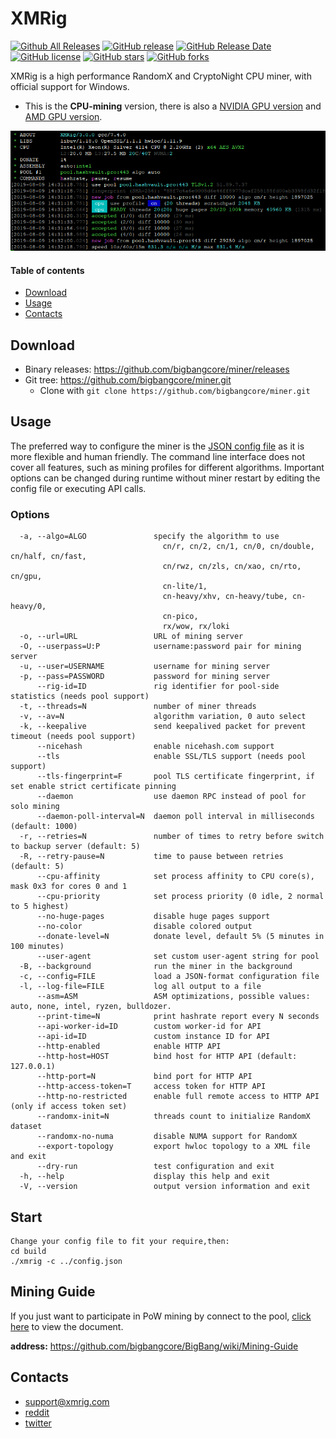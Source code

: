 # XMRig

[![Github All Releases](https://img.shields.io/github/downloads/xmrig/xmrig/total.svg)](https://github.com/xmrig/xmrig/releases)
[![GitHub release](https://img.shields.io/github/release/xmrig/xmrig/all.svg)](https://github.com/xmrig/xmrig/releases)
[![GitHub Release Date](https://img.shields.io/github/release-date-pre/xmrig/xmrig.svg)](https://github.com/xmrig/xmrig/releases)
[![GitHub license](https://img.shields.io/github/license/xmrig/xmrig.svg)](https://github.com/xmrig/xmrig/blob/master/LICENSE)
[![GitHub stars](https://img.shields.io/github/stars/xmrig/xmrig.svg)](https://github.com/xmrig/xmrig/stargazers)
[![GitHub forks](https://img.shields.io/github/forks/xmrig/xmrig.svg)](https://github.com/xmrig/xmrig/network)

XMRig is a high performance RandomX and CryptoNight CPU miner, with official support for Windows.

* This is the **CPU-mining** version, there is also a [NVIDIA GPU version](https://github.com/xmrig/xmrig-nvidia) and [AMD GPU version]( https://github.com/xmrig/xmrig-amd).

<img src="doc/screenshot.png" width="808" >

#### Table of contents
* [Download](#download)
* [Usage](#usage)
* [Contacts](#contacts)

## Download
* Binary releases: https://github.com/bigbangcore/miner/releases
* Git tree: https://github.com/bigbangcore/miner.git 
  * Clone with `git clone https://github.com/bigbangcore/miner.git`
  

## Usage
The preferred way to configure the miner is the [JSON config file](config.json) as it is more flexible and human friendly. The command line interface does not cover all features, such as mining profiles for different algorithms. Important options can be changed during runtime without miner restart by editing the config file or executing API calls.

### Options
```
  -a, --algo=ALGO               specify the algorithm to use
                                  cn/r, cn/2, cn/1, cn/0, cn/double, cn/half, cn/fast,
                                  cn/rwz, cn/zls, cn/xao, cn/rto, cn/gpu,
                                  cn-lite/1,
                                  cn-heavy/xhv, cn-heavy/tube, cn-heavy/0,
                                  cn-pico,
                                  rx/wow, rx/loki
  -o, --url=URL                 URL of mining server
  -O, --userpass=U:P            username:password pair for mining server
  -u, --user=USERNAME           username for mining server
  -p, --pass=PASSWORD           password for mining server
      --rig-id=ID               rig identifier for pool-side statistics (needs pool support)
  -t, --threads=N               number of miner threads
  -v, --av=N                    algorithm variation, 0 auto select
  -k, --keepalive               send keepalived packet for prevent timeout (needs pool support)
      --nicehash                enable nicehash.com support
      --tls                     enable SSL/TLS support (needs pool support)
      --tls-fingerprint=F       pool TLS certificate fingerprint, if set enable strict certificate pinning
      --daemon                  use daemon RPC instead of pool for solo mining
      --daemon-poll-interval=N  daemon poll interval in milliseconds (default: 1000)
  -r, --retries=N               number of times to retry before switch to backup server (default: 5)
  -R, --retry-pause=N           time to pause between retries (default: 5)
      --cpu-affinity            set process affinity to CPU core(s), mask 0x3 for cores 0 and 1
      --cpu-priority            set process priority (0 idle, 2 normal to 5 highest)
      --no-huge-pages           disable huge pages support
      --no-color                disable colored output
      --donate-level=N          donate level, default 5% (5 minutes in 100 minutes)
      --user-agent              set custom user-agent string for pool
  -B, --background              run the miner in the background
  -c, --config=FILE             load a JSON-format configuration file
  -l, --log-file=FILE           log all output to a file
      --asm=ASM                 ASM optimizations, possible values: auto, none, intel, ryzen, bulldozer.
      --print-time=N            print hashrate report every N seconds
      --api-worker-id=ID        custom worker-id for API
      --api-id=ID               custom instance ID for API
      --http-enabled            enable HTTP API
      --http-host=HOST          bind host for HTTP API (default: 127.0.0.1)
      --http-port=N             bind port for HTTP API
      --http-access-token=T     access token for HTTP API
      --http-no-restricted      enable full remote access to HTTP API (only if access token set)
      --randomx-init=N          threads count to initialize RandomX dataset
      --randomx-no-numa         disable NUMA support for RandomX
      --export-topology         export hwloc topology to a XML file and exit
      --dry-run                 test configuration and exit
  -h, --help                    display this help and exit
  -V, --version                 output version information and exit
```

## Start

```
Change your config file to fit your require,then:
cd build
./xmrig -c ../config.json
```

## Mining Guide
If you just want to participate in PoW mining by connect to the pool, [click here](https://github.com/bigbangcore/BigBang/wiki/Mining-Guide) to view the document.

**address:** https://github.com/bigbangcore/BigBang/wiki/Mining-Guide



## Contacts
* support@xmrig.com
* [reddit](https://www.reddit.com/user/XMRig/)
* [twitter](https://twitter.com/xmrig_dev)
